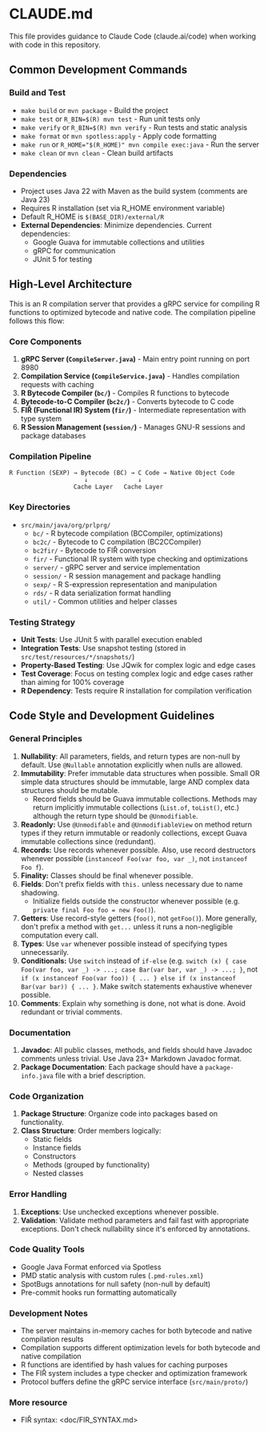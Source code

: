 # CLAUDE.md

This file provides guidance to Claude Code (claude.ai/code) when working with code in this repository.

## Common Development Commands

### Build and Test

- `make build` or `mvn package` - Build the project
- `make test` or `R_BIN=$(R) mvn test` - Run unit tests only
- `make verify` or `R_BIN=$(R) mvn verify` - Run tests and static analysis
- `make format` or `mvn spotless:apply` - Apply code formatting
- `make run` or `R_HOME="$(R_HOME)" mvn compile exec:java` - Run the server
- `make clean` or `mvn clean` - Clean build artifacts

### Dependencies

- Project uses Java 22 with Maven as the build system (comments are Java 23)
- Requires R installation (set via R_HOME environment variable)
- Default R_HOME is `$(BASE_DIR)/external/R`
- **External Dependencies**: Minimize dependencies. Current dependencies:
  - Google Guava for immutable collections and utilities
  - gRPC for communication
  - JUnit 5 for testing

## High-Level Architecture

This is an R compilation server that provides a gRPC service for compiling R functions to optimized bytecode and native code. The compilation pipeline follows this flow:

### Core Components

1. **gRPC Server (`CompileServer.java`)** - Main entry point running on port 8980
2. **Compilation Service (`CompileService.java`)** - Handles compilation requests with caching
3. **R Bytecode Compiler (`bc/`)** - Compiles R functions to bytecode
4. **Bytecode-to-C Compiler (`bc2c/`)** - Converts bytecode to C code
5. **FIŘ (Functional IR) System (`fir/`)** - Intermediate representation with type system
6. **R Session Management (`session/`)** - Manages GNU-R sessions and package databases

### Compilation Pipeline

```
R Function (SEXP) → Bytecode (BC) → C Code → Native Object Code
                     ↓              ↓
                  Cache Layer   Cache Layer
```

### Key Directories

- `src/main/java/org/prlprg/`
  - `bc/` - R bytecode compilation (BCCompiler, optimizations)
  - `bc2c/` - Bytecode to C compilation (BC2CCompiler)
  - `bc2fir/` - Bytecode to FIŘ conversion
  - `fir/` - Functional IR system with type checking and optimizations
  - `server/` - gRPC server and service implementation
  - `session/` - R session management and package handling
  - `sexp/` - R S-expression representation and manipulation
  - `rds/` - R data serialization format handling
  - `util/` - Common utilities and helper classes

### Testing Strategy

- **Unit Tests**: Use JUnit 5 with parallel execution enabled
- **Integration Tests**: Use snapshot testing (stored in `src/test/resources/*/snapshots/`)
- **Property-Based Testing**: Use JQwik for complex logic and edge cases
- **Test Coverage**: Focus on testing complex logic and edge cases rather than aiming for 100% coverage
- **R Dependency**: Tests require R installation for compilation verification

## Code Style and Development Guidelines

### General Principles

1. **Nullability**: All parameters, fields, and return types are non-null by default. Use `@Nullable` annotation explicitly when nulls are allowed.
2. **Immutability**: Prefer immutable data structures when possible. Small OR simple data structures should be immutable, large AND complex data structures should be mutable.
   - Record fields should be Guava immutable collections. Methods may return implicitly immutable collections (`List.of`, `toList()`, etc.) although the return type should be `@Unmodifiable`.
3. **Readonly:** Use `@Unmodifable` and `@UnmodifiableView` on method return types if they return immutable or readonly collections, except Guava immutable collections since (redundant).
4. **Records:** Use records whenever possible. Also, use record destructors whenever possible (`instanceof Foo(var foo, var _)`, not `instanceof Foo f`).
5. **Finality:** Classes should be final whenever possible.
6. **Fields**: Don't prefix fields with `this.` unless necessary due to name shadowing.
   - Initialize fields outside the constructor whenever possible (e.g. `private final Foo foo = new Foo()`).
7. **Getters**: Use record-style getters (`foo()`, not `getFoo()`). More generally, don't prefix a method with `get...` unless it runs a non-negligible computation every call.
8. **Types**: Use `var` whenever possible instead of specifying types unnecessarily.
9. **Conditionals:** Use `switch` instead of `if-else` (e.g. `switch (x) { case Foo(var foo, var _) -> ...; case Bar(var bar, var _) -> ...; }`, not `if (x instanceof Foo(var foo)) { ... } else if (x instanceof Bar(var bar)) { ... }`. Make switch statements exhaustive whenever possible.
10. **Comments**: Explain why something is done, not what is done. Avoid redundant or trivial comments.

### Documentation

1. **Javadoc**: All public classes, methods, and fields should have Javadoc comments unless trivial. Use Java 23+ Markdown Javadoc format.
2. **Package Documentation**: Each package should have a `package-info.java` file with a brief description.

### Code Organization

1. **Package Structure**: Organize code into packages based on functionality.
2. **Class Structure**: Order members logically:
   - Static fields
   - Instance fields
   - Constructors
   - Methods (grouped by functionality)
   - Nested classes

### Error Handling

1. **Exceptions**: Use unchecked exceptions whenever possible.
2. **Validation**: Validate method parameters and fail fast with appropriate exceptions. Don't check nullability since it's enforced by annotations.

### Code Quality Tools

- Google Java Format enforced via Spotless
- PMD static analysis with custom rules (`.pmd-rules.xml`)
- SpotBugs annotations for null safety (non-null by default)
- Pre-commit hooks run formatting automatically

### Development Notes

- The server maintains in-memory caches for both bytecode and native compilation results
- Compilation supports different optimization levels for both bytecode and native compilation
- R functions are identified by hash values for caching purposes
- The FIŘ system includes a type checker and optimization framework
- Protocol buffers define the gRPC service interface (`src/main/proto/`)

### More resource

- FIŘ syntax: <doc/FIR_SYNTAX.md>
